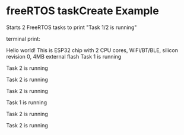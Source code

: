 # freeRTOS taskCreate Example

Starts 2 FreeRTOS tasks to print "Task 1/2 is running"


terminal print:

Hello world!
This is ESP32 chip with 2 CPU cores, WiFi/BT/BLE, silicon revision 0, 4MB external flash
Task 1 is running

Task 2 is running

Task 2 is running

Task 2 is running

Task 1 is running

Task 2 is running

Task 2 is running